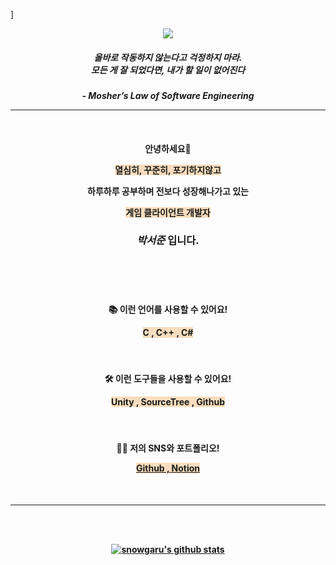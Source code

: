 ]<div align=center>
    <img src="https://capsule-render.vercel.app/api?type=waving&color=Orange&height=220&section=header&text=Garu%20Programming!&fontSize=70&fontColor=F7DDBE" />    
</div>
<div align=center>
    <p><h5><b> 올바로 작동하지 않는다고 걱정하지 마라. <br>
모든 게 잘 되었다면, 내가 할 일이 없어진다 </h5> <b> </p>
<p> <i> - Mosher’s Law of Software Engineering </i></p>
<hr/>
<br>
  <p><h4><b> 안녕하세요👋</p> <p><span style="background-color: #F7DDBE"><b>열심히, 꾸준히, 포기하지않고</span></p> <p><b>하루하루 공부하며 전보다 성장해나가고 있는</b></p> <p><span style="background-color: #F7DDBE"><b>게임 클라이언트 개발자</span></b></p> <p><h3><i><b>박서준</b></i><b>  입니다. </b>  </h4></p> <br>
</div>

<div align = center>
<br>
<p><h4><b>          📚 이런 언어를 사용할 수 있어요!</b></p>
<span style="background-color: #F7DDBE"><b> C , C++ , C# </span></b>
</div>

<div align = center>
<br>
<p><h4><b>          🛠 이런 도구들을 사용할 수 있어요!</b></p>
<span style="background-color: #F7DDBE"><b> Unity , SourceTree , Github </span></b>
</div>

<div align = center>
<br>
<p><h4><b>          👨‍🎓 저의 SNS와 포트폴리오!</b></p>
<span style="background-color: #F7DDBE"><b> <a href="https://github.com/snowgaru">Github ,
 <a href="https://www.notion.so/2b757f1d6d464809af9ada03895d3482">Notion </span></b>
</div>
 <br> </a>
<hr/>
<br>
<div align=center>
    <br>

[![snowgaru's github stats](https://github-readme-stats.vercel.app/api?username=snowgaru&show_icons=true&theme=dracula)](https://github.com/snowgaru)

<br>
